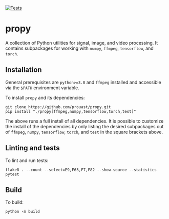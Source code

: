 [![Tests](https://github.com/prouast/propy/actions/workflows/main.yml/badge.svg)](https://github.com/prouast/propy/actions/workflows/main.yml)

# propy

A collection of Python utilities for signal, image, and video processing.
It contains subpackages for working with `numpy`, `ffmpeg`, `tensorflow`, and `torch`.

## Installation

General prerequisites are `python>=3.8` and `ffmpeg` installed and accessible via the `$PATH` environment variable.

To install `propy` and its dependencies:

```
git clone https://github.com/prouast/propy.git
pip install "./propy[ffmpeg,numpy,tensorflow,torch,test]"
```

The above runs a full install of all dependencies.
It is possible to customize the install of the dependencies by only listing the desired subpackages out of `ffmpeg`, `numpy`, `tensorflow`, `torch`, and `test` in the square brackets above.

## Linting and tests

To lint and run tests:

```
flake8 . --count --select=E9,F63,F7,F82 --show-source --statistics
pytest
```

## Build

To build:

```
python -m build
```
